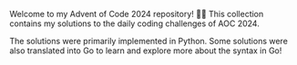 Welcome to my Advent of Code 2024 repository! 🎄✨ This collection contains my solutions to the daily coding challenges of AOC 2024.

The solutions were primarily implemented in Python. Some solutions were also translated into Go to learn and explore more about the syntax in Go!
